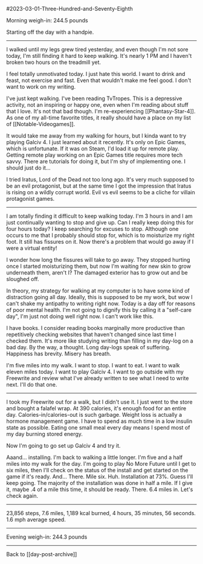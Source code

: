 #2023-03-01-Three-Hundred-and-Seventy-Eighth

Morning weigh-in:  244.5 pounds

Starting off the day with a handpie.

---
I walked until my legs grew tired yesterday, and even though I'm not sore today, I'm still finding it hard to keep walking.  It's nearly 1 PM and I haven't broken two hours on the treadmill yet.

I feel totally unmotivated today.  I just hate this world.  I want to drink and feast, not exercise and fast.  Even that wouldn't make me feel good.  I don't want to work on my writing.

I've just kept walking.  I've been reading TvTropes.  This is a depressive activity, not an inspiring or happy one, even when I'm reading about stuff that I love.  It's not that bad though.  I'm re-experiencing [[Phantasy-Star-4]].  As one of my all-time favorite titles, it really should have a place on my list of [[Notable-Videogames]].

It would take me away from my walking for hours, but I kinda want to try playing Galciv 4.  I just learned about it recently.  It's only on Epic Games, which is unfortunate.  If it was on Steam, I'd load it up for remote play.  Getting remote play working on an Epic Games title requires more tech savvy.  There are tutorials for doing it, but I'm shy of implementing one.  I should just do it...

I tried Iratus, Lord of the Dead not too long ago.  It's very much supposed to be an evil protagonist, but at the same time I got the impression that Iratus is rising on a wildly corrupt world.  Evil vs evil seems to be a cliche for villain protagonist games.

---
I am totally finding it difficult to keep walking today.  I'm 3 hours in and I am just continually wanting to stop and give up.  Can I really keep doing this for four hours today?  I keep searching for excuses to stop.  Although one occurs to me that I probably should stop for, which is to moisturize my right foot.  It still has fissures on it.  Now there's a problem that would go away if I were a virtual entity!

I wonder how long the fissures will take to go away.  They stopped hurting once I started moisturizing them, but now I'm waiting for new skin to grow underneath them, aren't I?  The damaged exterior has to grow out and be sloughed off.

In theory, my strategy for walking at my computer is to have some kind of distraction going all day.  Ideally, this is supposed to be my work, but wow I can't shake my antipathy to writing right now.  Today is a day off for reasons of poor mental health.  I'm not going to dignify this by calling it a "self-care day", I'm just not doing well right now.  I can't work like this.

I have books.  I consider reading books marginally more productive than repetitively checking websites that haven't changed since last time I checked them.  It's more like studying writing than filling in my day-log on a bad day.  By the way, a thought.  Long day-logs speak of suffering.  Happiness has brevity.  Misery has breath.

I'm five miles into my walk.  I want to stop.  I want to eat.  I want to walk eleven miles today.  I want to play Galciv 4.  I want to go outside with my Freewrite and review what I've already written to see what I need to write next.  I'll do that one.

---
I took my Freewrite out for a walk, but I didn't use it.  I just went to the store and bought a falafel wrap.  At 390 calories, it's enough food for an entire day.  Calories-in/calories-out is such garbage.  Weight loss is actually a hormone management game.  I have to spend as much time in a low insulin state as possible.  Eating one small meal every day means I spend most of my day burning stored energy.

Now I'm going to go set up Galciv 4 and try it.

Aaand...  installing.  I'm back to walking a little longer.  I'm five and a half miles into my walk for the day.  I'm going to play No More Future until I get to six miles, then I'll check on the status of the install and get started on the game if it's ready.  And... There.  Mile six.  Huh.  Installation at 73%.  Guess I'll keep going.  The majority of the installation was done in half a mile.  If I give it, maybe .4 of a mile this time, it should be ready.  There.  6.4 miles in.  Let's check again.

---
23,856 steps, 7.6 miles, 1,189 kcal burned, 4 hours, 35 minutes, 56 seconds.  1.6 mph average speed.

---
Evening weigh-in:  244.3 pounds

---
Back to [[day-post-archive]]